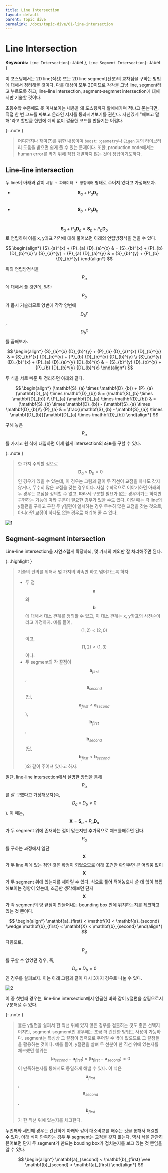 ```yaml
---
title: Line Intersection
layout: default
parent: Topic dive
permalink: /docs/topic-dive/01-line-intersection
---
```


# Line Intersection

**Keywords:** `Line Intersection`{: .label }, `Line Segment Intersection`{: .label }

이 포스팅에서는 2D line(직선) 또는 2D line segment(선분)의 교차점을 구하는 방법에 대해서 정리해볼 것이다.
다룰 대상이 모두 2D이므로 각각을 그냥 line, segment라고 부르도록 하고, line-line intersection, segment-segmnet intersection에 대해서만 기술할 것이다.

초등수학 수준에도 못 미쳐보이는 내용을 왜 포스팅까지 할애해가며 적냐고 묻는다면, 직접 한 번 코드를 짜보고 온라인 저지를 통과시켜보기를 권한다.
자신있게 "해보고 말해"라고 할만큼 한번에 예외 없이 깔끔한 코드를 만들기는 어렵다.

{: .note }
> 어디까지나 재미(?)를 위한 내용이며 `boost::geometry`나 `Eigen` 등의 라이브러리 도움을 받으면 쉽게 풀 수 있는 문제이다.
> 또한, production code에서는 human error를 막기 위해 직접 개발하지 않는 것이 정답이기도하다.

## Line-line intersection

두 line이 아래와 같이 `시점 + 파라미터 * 방향벡터` 형태로 주어져 있다고 가정해보자.
- $$\mathbf{S}_{a} + {P}_{a} \mathbf{D}_{a}$$ &nbsp;
- $$\mathbf{S}_{b} + {P}_{b} \mathbf{D}_{b}$$ &nbsp;

$$\mathbf{S}_{a} + {P}_{a}  \mathbf{D}_{a} = \mathbf{S}_{b} + {P}_{b}  \mathbf{D}_{b}$$로 연립하여 이를 x, y좌표 각각에 대해 풀어쓰면 아래의 연립방정식을 얻을 수 있다.

$$
\begin{align*}
  {S}_{a}^{x} + {P}_{a}  {D}_{a}^{x} & = {S}_{b}^{x} + {P}_{b}  {D}_{b}^{x} \\
  {S}_{a}^{y} + {P}_{a}  {D}_{a}^{y} & = {S}_{b}^{y} + {P}_{b}  {D}_{b}^{y}
\end{align*}
$$

위의 연립방정식을 $${P}_{a}$$에 대해서 풀 것인데, 일단 $${P}_{b}$$가 몹시 거슬리므로 양변에 각각 양변에 $${D}_{b}^{y}$$, $${D}_{b}^{x}$$를 곱해보자.

$$
\begin{align*}
  {S}_{a}^{x}  {D}_{b}^{y} + {P}_{a}  {D}_{a}^{x}  {D}_{b}^{y} & = {S}_{b}^{x}  {D}_{b}^{y} + {P}_{b}  {D}_{b}^{x}  {D}_{b}^{y} \\
  {S}_{a}^{y}  {D}_{b}^{x} + {P}_{a}  {D}_{a}^{y}  {D}_{b}^{x} & = {S}_{b}^{y}  {D}_{b}^{x} + {P}_{b}  {D}_{b}^{y}  {D}_{b}^{x}
\end{align*}
$$

두 식을 서로 빼준 뒤 정리하면 아래와 같다.

$$
\begin{align*}
  (\mathbf{S}_{a} \times \mathbf{D}_{b}) + {P}_{a} (\mathbf{D}_{a} \times \mathbf{D}_{b}) & = (\mathbf{S}_{b} \times \mathbf{D}_{b}) \\
  {P}_{a} (\mathbf{D}_{a} \times \mathbf{D}_{b}) & = (\mathbf{S}_{b} \times \mathbf{D}_{b}) - (\mathbf{S}_{a} \times \mathbf{D}_{b})\\  
  {P}_{a} & = \frac{(\mathbf{S}_{b} - \mathbf{S}_{a}) \times \mathbf{D}_{b}}{\mathbf{D}_{a} \times \mathbf{D}_{b}}
\end{align*}
$$

구해 놓은 $${P}_{a}$$를 가지고 원 식에 대입하면 이제 쉽게 intersection의 좌표를 구할 수 있다.

{: .note }
> 한 가지 주의할 점으로 $$\mathbf{D}_{a} \times \mathbf{D}_{b} = 0$$인 경우가 있을 수 있는데, 이 경우는 그림과 같이 두 직선이 교점을 하나도 갖지 않거나, 무수히 많은 교점을 갖는 경우이다.
> 사실 수학적으로 이야기하면 아래의 두 경우는 교점을 정의할 수 없고, 따라서 구분할 필요가 없는 경우이기는 하지만 구현하는 기능에 따라 구분이 필요한 경우가 있을 수도 있다.
> 이럴 때는 각 line의 y절편을 구하고 구한 두 y절편이 일치하는 경우 무수히 많은 교점을 갖는 것으로, 아니라면 교점이 하나도 없는 경우로 처리해 줄 수 있다.

![1](/docs/topic-dive/01-line-intersection/colinear-cases.png)

## Segment-segment intersection

Line-line intersection을 자연스럽게 확장하되, 몇 가지의 예외만 잘 처리해주면 된다.

{: .highlight }
> 기술의 편의를 위해서 몇 가지의 약속만 하고 넘어가도록 하자.
> - 두 점 $$\mathbf{a}$$와 $$\mathbf{b}$$에 대해서 대소 관계를 정의할 수 있고, 이 대소 관계는 x, y좌표의 사전순이라고 가정하자. 예를 들어, $$(1, 2) < (2, 0)$$이고, $$(1, 2) < (1, 3)$$이다.
> - 두 segment의 각 끝점이 $$\mathbf{a}_{first}$$, $$\mathbf{a}_{second}$$(단, $$\mathbf{a}_{first} < \mathbf{a}_{second}$$), $$\mathbf{b}_{first}$$, $$\mathbf{b}_{second}$$(단, $$\mathbf{b}_{first} < \mathbf{b}_{second}$$)와 같이 주어져 있다고 하자. 

일단, line-line intersection에서 설명한 방법을 통헤 $${P}_{a}$$를 잘 구했다고 가정해보자(즉, $${D}_{a} \times {D}_{b} \neq 0$$).
이 때는, $$\mathbf{X} = \mathbf{S}_{a} + {P}_{a} \mathbf{D}_{a}$$가 두 segment 위에 존재하는 점이 맞는지만 추가적으로 체크를해주면 된다.
$${P}_{a}$$를 구하는 과정에서 일단 $$\mathbf{X}$$가 두 line 위에 있는 점인 것은 확정이 되었으므로 아래 조건만 확인주면 큰 어려움 없이 $$\mathbf{X}$$가 두 segment 위에 있는지를 헤아릴 수 있다.
식으로 풀어 적어놓으니 쓸 데 없이 복잡해보이는 경향이 있는데, 조금만 생각해보면 단지 $$\mathbf{X}$$가 각 segment의 양 끝점이 만들어내는 bounding box 안에 위치하는지를 체크하고 있는 것 뿐이다.

$$
\begin{align*}
  \mathbf{a}_{first} < \mathbf{X} < \mathbf{a}_{second} \wedge \mathbf{b}_{first} < \mathbf{X} < \mathbf{b}_{second}
\end{align*}
$$

다음으로, $${P}_{a}$$를 구할 수 없었던 경우, 죽, $${D}_{a} \times {D}_{b} = 0$$인 경우를 살펴보자.
이는 아래 그림과 같이 다시 3가지 경우로 나눌 수 있다.

![2](/docs/topic-dive/01-line-intersection/segment-cases.png)

이 중 첫번째 경우는, line-line intersection에서 언급한 바와 같이 y절편을 살핌으로서 구분해낼 수 있다.

{: .note }
> 물론 y절편을 살펴서 한 직선 위에 있지 않은 경우를 검츨하는 것도 좋은 선택지이지만, segment-segmemt인 경우에는 조금 더 간단한 방법도 사용이 가능하다.
> segment는 특성상 그 끝점이 입력으로 주어질 수 밖에 없으므로 그 끝점들을 활용하는 것이다.
> 예를 들어, y절편을 살펴 두 선분이 한 직선 위에 있는지를 체크했던 행위는 $$(\mathbf{a}_{second} - \mathbf{a}_{first}) \times (\mathbf{b}_{first} - \mathbf{a}_{second}) = 0$$이 만족하는지를 통해서도 동일하게 해낼 수 있다.
> 이 식은 $$\mathbf{a}_{first}$$, $$\mathbf{a}_{second}$$, $$\mathbf{b}_{first}$$가 한 직선 위에 있는지를 체크한다.

두번째와 세번째 경우는 간단하게 아래와 같이 대소비교를 해주는 것을 통해서 해결할 수 있다. 아래 식이 만족하는 경우 두 segment는 교점을 갖지 않는다.
역시 식을 찬찬히 뜯어보면 단지 두 segment가 만드는 bouding box가 겹치는지를 보고 있는 것 뿐임을 알 수 있다.

$$
\begin{align*}
  \mathbf{a}_{second} < \mathbf{b}_{first} \vee \mathbf{b}_{second} < \mathbf{a}_{first}
\end{align*}
$$

<script src="https://utteranc.es/client.js"
        repo="i-am-wonseoklee/i-am-wonseoklee.github.io"
        issue-term="pathname"
        theme="github-dark-orange"
        crossorigin="anonymous"
        async>
</script>